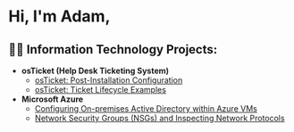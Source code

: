 <h1>Hi, I'm Adam,

<h2>👨‍💻 Information Technology Projects:</h2>

- <b>osTicket (Help Desk Ticketing System)</b>
  - [osTicket: Post-Installation Configuration](https://github.com/adambomb98/post-install-config)
  - [osTicket: Ticket Lifecycle Examples](https://github.com/adambomb98/ticket-lifecycle)
- <b>Microsoft Azure</b>
  - [Configuring On-premises Active Directory within Azure VMs](https://github.com/adambomb98/configure-ad)
  - [Network Security Groups (NSGs) and Inspecting Network Protocols](https://github.com/adambomb98/azure-network-protocols)
